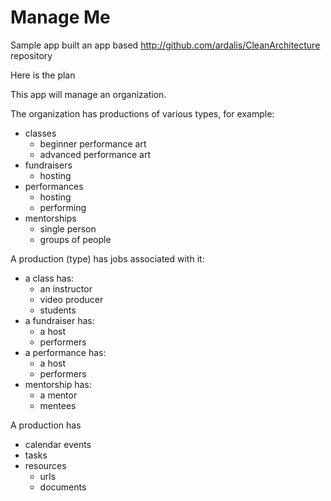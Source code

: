 # Manage Me

Sample app built an app based http://github.com/ardalis/CleanArchitecture repository

Here is the plan

This app will manage an organization.

The organization has productions of various types, for example:
- classes
    - beginner performance art 
    - advanced performance art
- fundraisers
    - hosting
- performances
    - hosting
    - performing
- mentorships
    - single person
    - groups of people

A production (type) has jobs associated with it:
- a class has:
    - an instructor
    - video producer
    - students
- a fundraiser has:
    - a host
    - performers 
- a performance has:
    - a host
    - performers 
- mentorship has:
    - a mentor
    - mentees

A production has 
- calendar events
- tasks 
- resources
    - urls
    - documents


